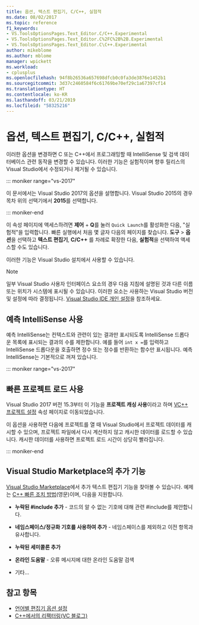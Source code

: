 ```yaml
---
title: 옵션, 텍스트 편집기, C/C++, 실험적
ms.date: 08/02/2017
ms.topic: reference
f1_keywords:
- VS.ToolsOptionsPages.Text_Editor.C/C++.Experimental
- VS.ToolsOptionsPages.Text_Editor.C%2FC%2B%2B.Experimental
- VS.ToolsOptionsPages.Text_Editor.C\C++.Experimental
author: mikeblome
ms.author: mblome
manager: wpickett
ms.workload:
- cplusplus
ms.openlocfilehash: 94f8b26536a657698dfcb0c0fa3de3876e1452b1
ms.sourcegitcommit: 3d37c2460584f6c61769be70ef29c1a67397cf14
ms.translationtype: HT
ms.contentlocale: ko-KR
ms.lasthandoff: 03/21/2019
ms.locfileid: "58325216"
---
```

# <a name="options-text-editor-cc-experimental"></a>옵션, 텍스트 편집기, C/C++, 실험적

이러한 옵션을 변경하면 C 또는 C++에서 프로그래밍할 때 IntelliSense 및 검색 데이터베이스 관련 동작을 변경할 수 있습니다. 이러한 기능은 실험적이며 향후 릴리스의 Visual Studio에서 수정되거나 제거될 수 있습니다.

::: moniker range="vs-2017"

이 문서에서는 Visual Studio 2017의 옵션을 설명합니다. Visual Studio 2015의 경우 목차 위의 선택기에서 **2015**를 선택합니다.

::: moniker-end

이 속성 페이지에 액세스하려면 **제어** + **Q**를 눌러 `Quick Launch`를 활성화한 다음, "실험적"을 입력합니다. 빠른 실행에서 처음 몇 글자 다음의 페이지를 찾습니다. **도구** > **옵션**을 선택하고 **텍스트 편집기**, **C/C++** 를 차례로 확장한 다음, **실험적**을 선택하여 액세스할 수도 있습니다.

이러한 기능은 Visual Studio 설치에서 사용할 수 있습니다.

> [!NOTE]
> 일부 Visual Studio 사용자 인터페이스 요소의 경우 다음 지침에 설명된 것과 다른 이름 또는 위치가 시스템에 표시될 수 있습니다. 이러한 요소는 사용하는 Visual Studio 버전 및 설정에 따라 결정됩니다. [Visual Studio IDE 개인 설정](../../ide/personalizing-the-visual-studio-ide.md)을 참조하세요.

## <a name="enable-predictive-intellisense"></a>예측 IntelliSense 사용

예측 IntelliSense는 컨텍스트와 관련이 있는 결과만 표시되도록 IntelliSense 드롭다운 목록에 표시되는 결과의 수를 제한합니다. 예를 들어 `int x =`를 입력하고 IntelliSense 드롭다운을 호출하면 정수 또는 정수를 반환하는 함수만 표시됩니다. 예측 IntelliSense는 기본적으로 꺼져 있습니다.

::: moniker range="vs-2017"

## <a name="enable-faster-project-load"></a>빠른 프로젝트 로드 사용

Visual Studio 2017 버전 15.3부터 이 기능을 **프로젝트 캐싱 사용**이라고 하며 [VC++ 프로젝트 설정](vcpp-project-settings-projects-and-solutions-options-dialog-box.md) 속성 페이지로 이동되었습니다.

이 옵션을 사용하면 다음에 프로젝트를 열 때 Visual Studio에서 프로젝트 데이터를 캐시할 수 있으며, 프로젝트 파일에서 다시 계산하지 않고 캐시한 데이터를 로드할 수 있습니다. 캐시한 데이터를 사용하면 프로젝트 로드 시간이 상당히 빨라집니다.

::: moniker-end

## <a name="additional-features-in-the-visual-studio-marketplace"></a>Visual Studio Marketplace의 추가 기능

[Visual Studio Marketplace](https://marketplace.visualstudio.com/search?target=VS&category=Tools&vsVersion=&subCategory=All&sortBy=Downloads)에서 추가 텍스트 편집기 기능을 찾아볼 수 있습니다. 예제는 [C++ 빠른 조치 방법](https://marketplace.visualstudio.com/items?itemName=VisualCppDevLabs.CQuickFixes2017)(영문)이며, 다음을 지원합니다.

- **누락된 #include 추가** - 코드의 알 수 없는 기호에 대해 관련 #include를 제안합니다.

- **네임스페이스/정규화 기호를 사용하여 추가** - 네임스페이스를 제외하고 이전 항목과 유사합니다.

- **누락된 세미콜론 추가**

- **온라인 도움말** - 오류 메시지에 대한 온라인 도움말 검색

- 기타...

## <a name="see-also"></a>참고 항목

- [언어별 편집기 옵션 설정](../../ide/reference/setting-language-specific-editor-options.md)
- [C++에서의 리팩터링(VC 블로그)](https://devblogs.microsoft.com/cppblog/all-about-c-refactoring-in-visual-studio-2015-preview/
)
